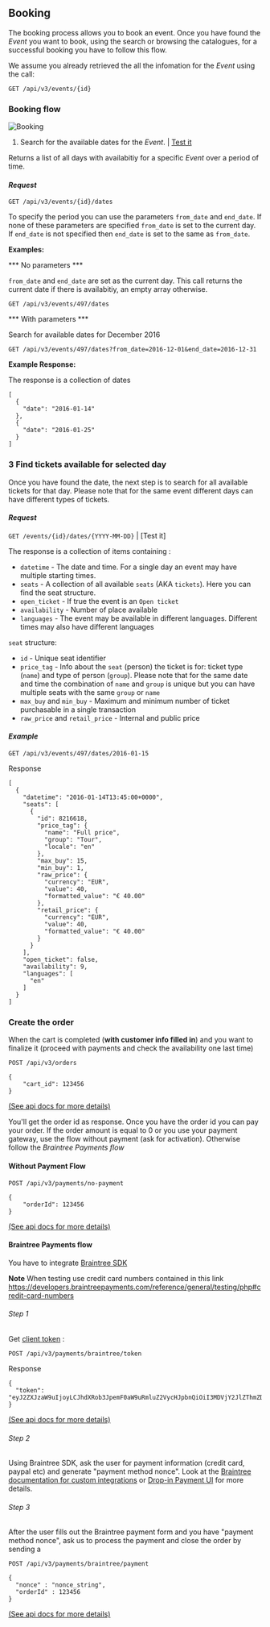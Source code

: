 ## Booking

The booking process allows you to book an event. Once you have found the _Event_ you want to book, using the search or browsing the catalogues, for a successful booking you have to follow this flow.

We assume you already retrieved the all the infomation for the _Event_ using the call:

```
GET /api/v3/events/{id}
```

### Booking flow

![Booking](http://musement.s3.amazonaws.com/documentation_images/booking.png)

1. Search for the available dates for the _Event_. | [Test it](https://developers.musement.com/documentation#get--api-v3-events-{id}-dates.{_format})

Returns a list of all days with availabitiy for a specific _Event_ over a period of time.

#### _Request_
```
GET /api/v3/events/{id}/dates
```

To specify the period you can use the parameters `from_date` and `end_date`. If none of these parameters are specified `from_date` is set to the current day. If `end_date` is not specified then `end_date` is set to the same as `from_date`.

**Examples:**

*** No parameters *** 

`from_date` and `end_date` are set as the current day. This call returns the current date if there is availabitiy, an empty array otherwise.

```
GET /api/v3/events/497/dates
```

*** With parameters *** 

Search for available dates for December 2016

```
GET /api/v3/events/497/dates?from_date=2016-12-01&end_date=2016-12-31
```

**Example Response:**

The response is a collection of dates

```
[
  {
    "date": "2016-01-14"
  },
  {
    "date": "2016-01-25"
  }
]
```

### 3 Find tickets available for selected day

Once you have found the date, the next step is to search for all available tickets for that day. Please note that for the same event different days can have different types of tickets.

#### _Request_
```GET /events/{id}/dates/{YYYY-MM-DD}``` | [Test it]

The response is a collection of items containing : 

 - `datetime` - The date and time. For a single day an event may have multiple starting times.
 - `seats` - A collection of all available `seats` (AKA `tickets`). Here you can find the seat structure.
 - `open_ticket` - If true the event is an `Open ticket`
 - `availability` - Number of place available
 - `languages` - The event may be available in different languages. Different times may also have different languages

`seat` structure:

 - `id` - Unique seat identifier
 - `price_tag` - Info about the `seat` (person) the ticket is for: ticket type (`name`) and type of person (`group`). Please note that for the same date and time the combination of `name` and `group`  is unique but you can have multiple seats with the same `group` or `name`
 - `max_buy` and `min_buy` - Maximum and minimum number of ticket purchasable in a single transaction
 - `raw_price` and `retail_price` - Internal and public price

#### _Example_

```GET /api/v3/events/497/dates/2016-01-15```

Response

``` 
[
  {
    "datetime": "2016-01-14T13:45:00+0000",
    "seats": [
      {
        "id": 8216618,
        "price_tag": {
          "name": "Full price",
          "group": "Tour",
          "locale": "en"
        },
        "max_buy": 15,
        "min_buy": 1,
        "raw_price": {
          "currency": "EUR",
          "value": 40,
          "formatted_value": "€ 40.00"
        },
        "retail_price": {
          "currency": "EUR",
          "value": 40,
          "formatted_value": "€ 40.00"
        }
      }
    ],
    "open_ticket": false,
    "availability": 9,
    "languages": [
      "en"
    ]
  }
]
```

### Create the order

When the cart is completed (**with customer info filled in**) and you want to finalize it (proceed with payments and check the availability one last time) 

```
POST /api/v3/orders

{
    "cart_id": 123456
}
```

[(See api docs for more details)](https://thack.musement.com/documentation#post--api-v3-orders.{_format})

You'll get the order id as response. Once you have the order id you can pay your order. If the order amount is equal to 0 or you use your payment gateway, use the flow without payment (ask for activation). Otherwise follow the _Braintree Payments flow_

#### Without Payment Flow

```
POST /api/v3/payments/no-payment

{
    "orderId": 123456
}
```
[(See api docs for more details)](https://thack.musement.com/documentation#post--api-v3-orders-{orderId}-no-payment.{_format})


#### Braintree Payments flow

You have to integrate [Braintree SDK](https://developers.braintreepayments.com/)

**Note** 
When testing use credit card numbers contained in this link https://developers.braintreepayments.com/reference/general/testing/php#credit-card-numbers 

###### Step 1

Get [client token](https://developers.braintreepayments.com/reference/request/client-token/generate/php) :

```
POST /api/v3/payments/braintree/token
```

Response 
```
{
  "token": "eyJ2ZXJzaW9uIjoyLCJhdXRob3JpemF0aW9uRmluZ2VycHJpbnQiOiI3MDVjY2JlZThmZDRkNzI3MW" 
}
```
[(See api docs for more details)](https://thack.musement.com/documentation#post--api-v3-payments-braintree-token.{_format})


###### Step 2 

Using Braintree SDK, ask the user for payment information (credit card, paypal etc) and generate "payment method nonce". Look at the [Braintree documentation for custom integrations](https://developers.braintreepayments.com/reference/client-reference/javascript/v2/credit-cards) or [Drop-in Payment UI](https://developers.braintreepayments.com/guides/drop-in/javascript/v2) for more details.

###### Step 3 

After the user fills out the Braintree payment form and you have "payment method nonce", ask us to process the payment and close the order by sending a 

```
POST /api/v3/payments/braintree/payment

{
  "nonce" : "nonce_string",
  "orderId" : 123456
}
```
[(See api docs for more details)](https://thack.musement.com/documentation#post--api-v3-payments-braintree-payment.{_format})